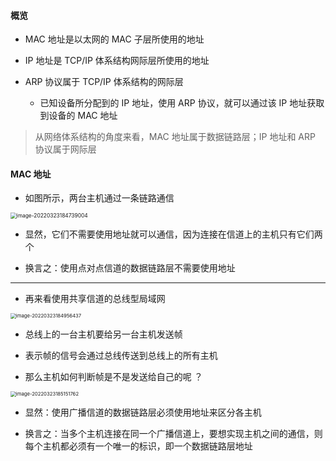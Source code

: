 #### 概览

- MAC 地址是以太网的 MAC 子层所使用的地址

- IP 地址是 TCP/IP 体系结构网际层所使用的地址

- ARP 协议属于 TCP/IP 体系结构的网际层

	- 已知设备所分配到的 IP 地址，使用 ARP 协议，就可以通过该 IP 地址获取到设备的 MAC 地址

> 从网络体系结构的角度来看，MAC 地址属于数据链路层；IP 地址和 ARP 协议属于网际层

#### MAC 地址

- 如图所示，两台主机通过一条链路通信

<img src="/home/lpj/.config/Typora/typora-user-images/image-20220323184739004.png" alt="image-20220323184739004" style="zoom:60%;" />

- 显然，它们不需要使用地址就可以通信，因为连接在信道上的主机只有它们两个

- 换言之：使用点对点信道的数据链路层不需要使用地址

---

- 再来看使用共享信道的总线型局域网

<img src="https://gitee.com/pj-l/imgs-1/raw/master/image-20220323184956437.png" alt="image-20220323184956437" style="zoom:55%;" />

- 总线上的一台主机要给另一台主机发送帧

- 表示帧的信号会通过总线传送到总线上的所有主机

- 那么主机如何判断帧是不是发送给自己的呢 ？

<img src="https://gitee.com/pj-l/imgs-1/raw/master/image-20220323185151762.png" alt="image-20220323185151762" style="zoom:55%;" />

- 显然：使用广播信道的数据链路层必须使用地址来区分各主机

- 换言之：当多个主机连接在同一个广播信道上，要想实现主机之间的通信，则每个主机都必须有一个唯一的标识，即一个数据链路层地址

